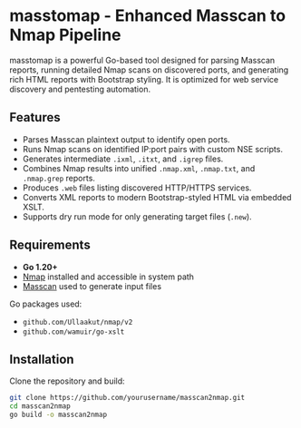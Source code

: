 # masstomap - Enhanced Masscan to Nmap Pipeline

masstomap is a powerful Go-based tool designed for parsing Masscan reports, running detailed Nmap scans on discovered ports, and generating rich HTML reports with Bootstrap styling. It is optimized for web service discovery and pentesting automation.

## Features

- Parses Masscan plaintext output to identify open ports.
- Runs Nmap scans on identified IP:port pairs with custom NSE scripts.
- Generates intermediate `.ixml`, `.itxt`, and `.igrep` files.
- Combines Nmap results into unified `.nmap.xml`, `.nmap.txt`, and `.nmap.grep` reports.
- Produces `.web` files listing discovered HTTP/HTTPS services.
- Converts XML reports to modern Bootstrap-styled HTML via embedded XSLT.
- Supports dry run mode for only generating target files (`.new`).

## Requirements

- **Go 1.20+**
- [Nmap](https://nmap.org/) installed and accessible in system path
- [Masscan](https://github.com/robertdavidgraham/masscan) used to generate input files

Go packages used:
- `github.com/Ullaakut/nmap/v2`
- `github.com/wamuir/go-xslt`

## Installation

Clone the repository and build:

```bash
git clone https://github.com/yourusername/masscan2nmap.git
cd masscan2nmap
go build -o masscan2nmap
